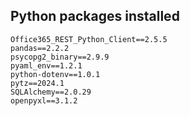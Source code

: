## Python packages installed

```
Office365_REST_Python_Client==2.5.5
pandas==2.2.2
psycopg2_binary==2.9.9
pyaml_env==1.2.1
python-dotenv==1.0.1
pytz==2024.1
SQLAlchemy==2.0.29
openpyxl==3.1.2
```
